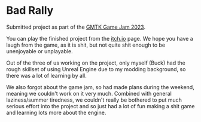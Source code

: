 # Bad Rally

Submitted project as part of the [GMTK Game Jam 2023](https://itch.io/jam/gmtk-2023).

You can play the finished project from the [itch.io](https://daman56100.itch.io/bad-rally) page. We hope you have a laugh from the game, as it is shit, but not quite shit enough to be unenjoyable or unplayable.

Out of the three of us working on the project, only myself (Buck) had the rough skillset of using Unreal Engine due to my modding background, so there was a lot of learning by all.

We also forgot about the game jam, so had made plans during the weekend, meaning we couldn't work on it very much. Combined with general laziness/summer tiredness, we couldn't really be bothered to put much serious effort into the project and so just had a lot of fun making a shit game and learning lots more about the engine.

